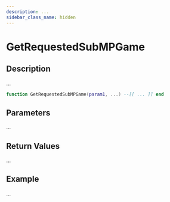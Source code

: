 ```yaml
---
description: ...
sidebar_class_name: hidden
---
```


# GetRequestedSubMPGame

## Description

...

```lua
function GetRequestedSubMPGame(param1, ...) --[[ ... ]] end
```

## Parameters

...

## Return Values

...

## Example

...

